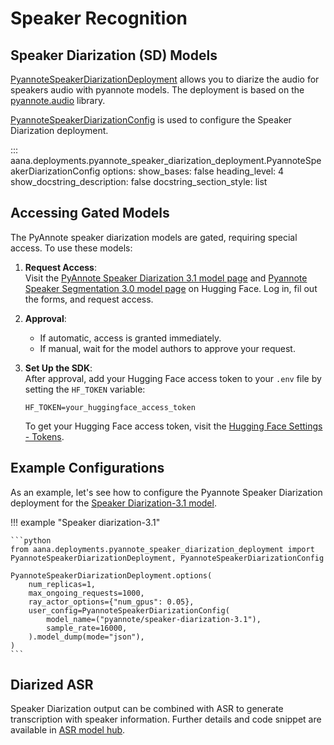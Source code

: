 # Speaker Recognition 

## Speaker Diarization (SD) Models

[PyannoteSpeakerDiarizationDeployment](./../../reference/deployments.md#aana.deployments.pyannote_speaker_diarization_deployment.PyannoteSpeakerDiarizationDeployment) allows you to diarize the audio for speakers audio with pyannote models. The deployment is based on the [pyannote.audio](https://github.com/pyannote/pyannote-audio) library.

[PyannoteSpeakerDiarizationConfig](./../../reference/deployments.md#aana.deployments.pyannote_speaker_diarization_deployment.PyannoteSpeakerDiarizationConfig) is used to configure the Speaker Diarization deployment.

::: aana.deployments.pyannote_speaker_diarization_deployment.PyannoteSpeakerDiarizationConfig
    options:
        show_bases: false
        heading_level: 4
        show_docstring_description: false
        docstring_section_style: list


## Accessing Gated Models

The PyAnnote speaker diarization models are gated, requiring special access. To use these models:

1. **Request Access**:  
    Visit the [PyAnnote Speaker Diarization 3.1 model page](https://huggingface.co/pyannote/speaker-diarization-3.1) and [Pyannote Speaker Segmentation 3.0 model page](https://huggingface.co/pyannote/segmentation-3.0) on Hugging Face. Log in, fil out the forms, and request access.

2. **Approval**:  
    - If automatic, access is granted immediately.
    - If manual, wait for the model authors to approve your request.

3. **Set Up the SDK**:  
    After approval, add your Hugging Face access token to your `.env` file by setting the `HF_TOKEN` variable:

    ```plaintext
    HF_TOKEN=your_huggingface_access_token
    ```

    To get your Hugging Face access token, visit the [Hugging Face Settings - Tokens](https://huggingface.co/settings/tokens).


## Example Configurations

As an example, let's see how to configure the Pyannote Speaker Diarization deployment for the [Speaker Diarization-3.1 model](https://huggingface.co/pyannote/speaker-diarization-3.1).

!!! example "Speaker diarization-3.1"
    
    ```python
    from aana.deployments.pyannote_speaker_diarization_deployment import PyannoteSpeakerDiarizationDeployment, PyannoteSpeakerDiarizationConfig

    PyannoteSpeakerDiarizationDeployment.options(
        num_replicas=1,
        max_ongoing_requests=1000,
        ray_actor_options={"num_gpus": 0.05},
        user_config=PyannoteSpeakerDiarizationConfig(
            model_name=("pyannote/speaker-diarization-3.1"),
            sample_rate=16000,
        ).model_dump(mode="json"),
    )
    ```

## Diarized ASR

Speaker Diarization output can be combined with ASR to generate transcription with speaker information. Further details and code snippet are available in [ASR model hub](./asr.md/#diarized-asr).

